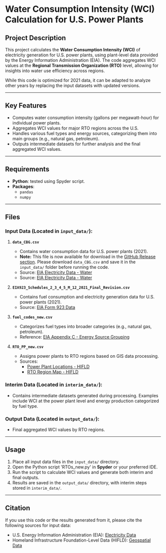 
# Water Consumption Intensity (WCI) Calculation for U.S. Power Plants

## Project Description  
This project calculates the **Water Consumption Intensity (WCI)** of electricity generation for U.S. power plants, using plant-level data provided by the Energy Information Administration (EIA). The code aggregates WCI values at the **Regional Transmission Organization (RTO)** level, allowing for insights into water use efficiency across regions.  

While this code is optimized for 2021 data, it can be adapted to analyze other years by replacing the input datasets with updated versions.

---

## Key Features  
- Computes water consumption intensity (gallons per megawatt-hour) for individual power plants.  
- Aggregates WCI values for major RTO regions across the U.S.  
- Handles various fuel types and energy sources, categorizing them into main groups (e.g., natural gas, petroleum).  
- Outputs intermediate datasets for further analysis and the final aggregated WCI values.  

---

## Requirements  
- **Python**: tested using Spyder script.  
- **Packages**:  
  - `pandas`  
  - `numpy`  

---

## Files  

### Input Data (Located in `input_data/`):  
1. **`data_CBG.csv`**  
   - Contains water consumption data for U.S. power plants (2021).
   - **Note:** This file is now available for download in the [GitHub Release section](https://github.com/your-repository-name/releases). Please download `data_CBG.csv` and save it in the `input_data/` folder before running the code.
   - Source: [EIA Electricity Data - Water](https://www.eia.gov/electricity/data/water/)  
   - Source: [EIA Electricity Data - Water](https://www.eia.gov/electricity/data/water/)  

2. **`EIA923_Schedules_2_3_4_5_M_12_2021_Final_Revision.csv`**  
   - Contains fuel consumption and electricity generation data for U.S. power plants (2021).  
   - Source: [EIA Form 923 Data](https://www.eia.gov/electricity/data/eia923/)  

3. **`fuel_codes_new.csv`**  
   - Categorizes fuel types into broader categories (e.g., natural gas, petroleum).  
   - Reference: [EIA Appendix C - Energy Source Grouping](https://www.eia.gov/electricity/monthly/pdf/AppendixC.pdf)  

4. **`RTO_PP_new.csv`**  
   - Assigns power plants to RTO regions based on GIS data processing.  
   - Sources:  
     - [Power Plant Locations - HIFLD](https://hifld-geoplatform.hub.arcgis.com/datasets/9dd630378fcf439999094a56c352670d_0/explore)  
     - [RTO Region Map - HIFLD](https://hifld-geoplatform.hub.arcgis.com/datasets/50f80920d36e435d9a34db2bd0fd3ad8_0/explore?location=35.610876%2C-95.679925%2C4.21)  

### Interim Data (Located in `interim_data/`):  
- Contains intermediate datasets generated during processing. Examples include WCI at the power plant level and energy production categorized by fuel type.

### Output Data (Located in `output_data/`):  
- Final aggregated WCI values by RTO regions.

---

## Usage  

1. Place all input data files in the `input_data/` directory.  
2. Open the Python script 'RTOs_new.py' in **Spyder** or your preferred IDE.  
3. Run the script to calculate WCI values and generate both interim and final outputs.  
4. Results are saved in the `output_data/` directory, with interim steps stored in `interim_data/`.  

---

## Citation  
If you use this code or the results generated from it, please cite the following sources for input data:  
- U.S. Energy Information Administration (EIA): [Electricity Data](https://www.eia.gov/)  
- Homeland Infrastructure Foundation-Level Data (HIFLD): [Geospatial Data](https://hifld-geoplatform.hub.arcgis.com/)  
